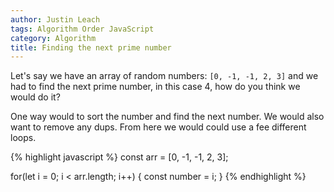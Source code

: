 ```yaml
---
author: Justin Leach
tags: Algorithm Order JavaScript
category: Algorithm
title: Finding the next prime number
---
```


Let's say we have an array of random numbers: `[0, -1, -1, 2, 3]` and we had to find the next prime number, in this case 4, how do you think we would do it?

One way would to sort the number and find the next number.  We would also want to remove any dups.  From here we would could use a fee different loops.

<div class="language-html highlighter-rouge" data-lang="JavaScript">
{% highlight javascript %}
  const arr = [0, -1, -1, 2, 3];
  
  for(let i = 0; i < arr.length; i++) {
      const number = i;
  }
{% endhighlight %}
</div>